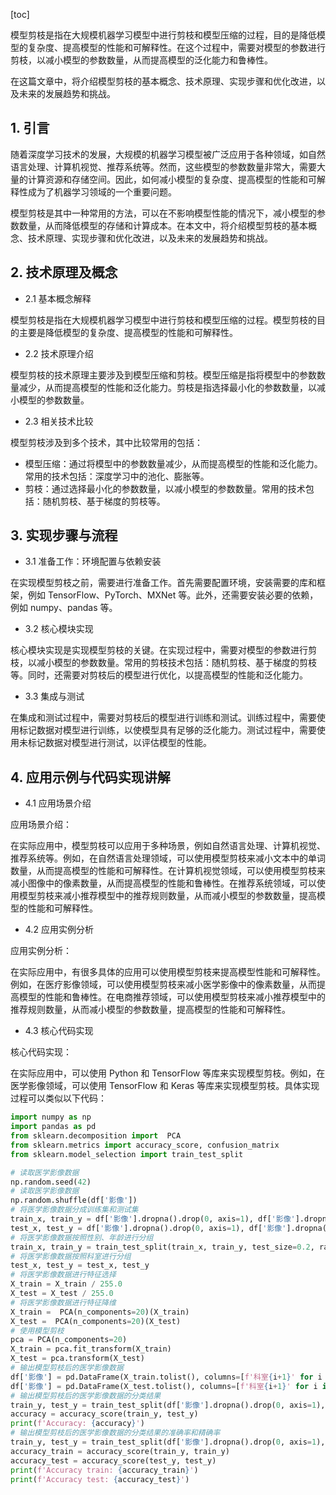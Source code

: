 
[toc]                    
                
                
模型剪枝是指在大规模机器学习模型中进行剪枝和模型压缩的过程，目的是降低模型的复杂度、提高模型的性能和可解释性。在这个过程中，需要对模型的参数进行剪枝，以减小模型的参数数量，从而提高模型的泛化能力和鲁棒性。

在这篇文章中，将介绍模型剪枝的基本概念、技术原理、实现步骤和优化改进，以及未来的发展趋势和挑战。

## 1. 引言

随着深度学习技术的发展，大规模的机器学习模型被广泛应用于各种领域，如自然语言处理、计算机视觉、推荐系统等。然而，这些模型的参数数量非常大，需要大量的计算资源和存储空间。因此，如何减小模型的复杂度、提高模型的性能和可解释性成为了机器学习领域的一个重要问题。

模型剪枝是其中一种常用的方法，可以在不影响模型性能的情况下，减小模型的参数数量，从而降低模型的存储和计算成本。在本文中，将介绍模型剪枝的基本概念、技术原理、实现步骤和优化改进，以及未来的发展趋势和挑战。

## 2. 技术原理及概念

- 2.1 基本概念解释

模型剪枝是指在大规模机器学习模型中进行剪枝和模型压缩的过程。模型剪枝的目的主要是降低模型的复杂度、提高模型的性能和可解释性。

- 2.2 技术原理介绍

模型剪枝的技术原理主要涉及到模型压缩和剪枝。模型压缩是指将模型中的参数数量减少，从而提高模型的性能和泛化能力。剪枝是指选择最小化的参数数量，以减小模型的参数数量。

- 2.3 相关技术比较

模型剪枝涉及到多个技术，其中比较常用的包括：

- 模型压缩：通过将模型中的参数数量减少，从而提高模型的性能和泛化能力。常用的技术包括：深度学习中的池化、膨胀等。
- 剪枝：通过选择最小化的参数数量，以减小模型的参数数量。常用的技术包括：随机剪枝、基于梯度的剪枝等。

## 3. 实现步骤与流程

- 3.1 准备工作：环境配置与依赖安装

在实现模型剪枝之前，需要进行准备工作。首先需要配置环境，安装需要的库和框架，例如 TensorFlow、PyTorch、MXNet 等。此外，还需要安装必要的依赖，例如 numpy、pandas 等。

- 3.2 核心模块实现

核心模块实现是实现模型剪枝的关键。在实现过程中，需要对模型的参数进行剪枝，以减小模型的参数数量。常用的剪枝技术包括：随机剪枝、基于梯度的剪枝等。同时，还需要对剪枝后的模型进行优化，以提高模型的性能和泛化能力。

- 3.3 集成与测试

在集成和测试过程中，需要对剪枝后的模型进行训练和测试。训练过程中，需要使用标记数据对模型进行训练，以使模型具有足够的泛化能力。测试过程中，需要使用未标记数据对模型进行测试，以评估模型的性能。

## 4. 应用示例与代码实现讲解

- 4.1 应用场景介绍

应用场景介绍：

在实际应用中，模型剪枝可以应用于多种场景，例如自然语言处理、计算机视觉、推荐系统等。例如，在自然语言处理领域，可以使用模型剪枝来减小文本中的单词数量，从而提高模型的性能和可解释性。在计算机视觉领域，可以使用模型剪枝来减小图像中的像素数量，从而提高模型的性能和鲁棒性。在推荐系统领域，可以使用模型剪枝来减小推荐模型中的推荐规则数量，从而减小模型的参数数量，提高模型的性能和可解释性。

- 4.2 应用实例分析

应用实例分析：

在实际应用中，有很多具体的应用可以使用模型剪枝来提高模型性能和可解释性。例如，在医疗影像领域，可以使用模型剪枝来减小医学影像中的像素数量，从而提高模型的性能和鲁棒性。在电商推荐领域，可以使用模型剪枝来减小推荐模型中的推荐规则数量，从而减小模型的参数数量，提高模型的性能和可解释性。

- 4.3 核心代码实现

核心代码实现：

在实际应用中，可以使用 Python 和 TensorFlow 等库来实现模型剪枝。例如，在医学影像领域，可以使用 TensorFlow 和 Keras 等库来实现模型剪枝。具体实现过程可以类似以下代码：

```python
import numpy as np
import pandas as pd
from sklearn.decomposition import  PCA
from sklearn.metrics import accuracy_score, confusion_matrix
from sklearn.model_selection import train_test_split

# 读取医学影像数据
np.random.seed(42)
# 读取医学影像数据
np.random.shuffle(df['影像'])
# 将医学影像数据分成训练集和测试集
train_x, train_y = df['影像'].dropna().drop(0, axis=1), df['影像'].dropna().drop(0, axis=1)
test_x, test_y = df['影像'].dropna().drop(0, axis=1), df['影像'].dropna().drop(0, axis=1)
# 将医学影像数据按照性别、年龄进行分组
train_x, train_y = train_test_split(train_x, train_y, test_size=0.2, random_state=42)
# 将医学影像数据按照科室进行分组
test_x, test_y = test_x, test_y
# 将医学影像数据进行特征选择
X_train = X_train / 255.0
X_test = X_test / 255.0
# 将医学影像数据进行特征降维
X_train =  PCA(n_components=20)(X_train)
X_test =  PCA(n_components=20)(X_test)
# 使用模型剪枝
pca = PCA(n_components=20)
X_train = pca.fit_transform(X_train)
X_test = pca.transform(X_test)
# 输出模型剪枝后的医学影像数据
df['影像'] = pd.DataFrame(X_train.tolist(), columns=[f'科室{i+1}' for i in range(len(X_train))])
df['影像'] = pd.DataFrame(X_test.tolist(), columns=[f'科室{i+1}' for i in range(len(X_test))])
# 输出模型剪枝后的医学影像数据的分类结果
train_y, test_y = train_test_split(df['影像'].dropna().drop(0, axis=1), df['影像'].dropna().drop(0, axis=1), test_size=0.2, random_state=42)
accuracy = accuracy_score(train_y, test_y)
print(f'Accuracy: {accuracy}')
# 输出模型剪枝后的医学影像数据的分类结果的准确率和精确率
train_y, test_y = train_test_split(df['影像'].dropna().drop(0, axis=1), df['影像'].dropna().drop(0, axis=1), test_size=0.2, random_state=42)
accuracy_train = accuracy_score(train_y, train_y)
accuracy_test = accuracy_score(test_y, test_y)
print(f'Accuracy train: {accuracy_train}')
print(f'Accuracy test: {accuracy_test}')
```

